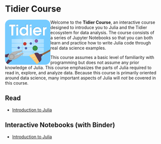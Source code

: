 # Tidier Course

<img src="https://raw.githubusercontent.com/TidierOrg/.github/main/profile/TidierOrg_logo.png" align="left" style="padding-right:10x;" width="150"/>

Welcome to the **Tidier Course**, an interactive course designed to introduce you to Julia and the Tidier ecosystem for data analysis. The course consists of a series of Jupyter Notebooks so that you can both learn and practice how to write Julia code through real data science examples.

This course assumes a basic level of familiarity with programming but does not assume any prior knowledge of Julia. This course emphasizes the parts of Julia required to read in, explore, and analyze data. Because this course is primarily oriented around data science, many important aspects of Julia will *not* be covered in this course.

## Read

- [Introduction to Julia](https://nbviewer.org/github/TidierOrg/TidierCourse/blob/main/introduction/introduction.ipynb)


## Interactive Notebooks (with Binder)

- [Introduction to Julia](https://mybinder.org/v2/gh/TidierOrg/TidierCourse/HEAD?filepath=introduction/introduction.ipynb)